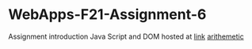 # WebApps-F21-Assignment-6
Assignment introduction Java Script and DOM
hosted at [link](https://44-563-webapps-f21.github.io/webapps-f21-assignment-6-AbdulRehmanSayeed/)
[arithemetic](https://44-563-webapps-f21.github.io/webapps-f21-assignment-6-AbdulRehmanSayeed/arithmetic.html)